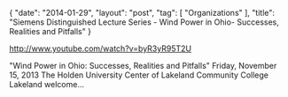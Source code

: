 {
   "date": "2014-01-29",
   "layout": "post",
   "tag": [
      "Organizations"
   ],
   "title": "Siemens Distinguished Lecture Series - Wind Power in Ohio- Successes, Realities and Pitfalls"
}

http://www.youtube.com/watch?v=byR3yR95T2U

"Wind Power in Ohio: Successes, Realities and Pitfalls" Friday, November 15, 2013 The Holden University Center of Lakeland Community College Lakeland welcome...